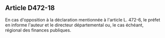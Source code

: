## Article D472-18

En cas d'opposition à la déclaration mentionnée à l'article L. 472-6, le préfet en informe l'auteur et le
directeur départemental ou, le cas échéant, régional des finances publiques.

